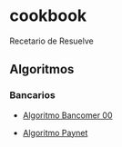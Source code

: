 # cookbook
Recetario de Resuelve


## Algoritmos

### Bancarios

- [Algoritmo Bancomer 00](https://github.com/resuelve/cookbook/blob/master/algoritmos/algoritmo_bancomer00.md)

- [Algoritmo Paynet](https://github.com/resuelve/cookbook/blob/master/algoritmos/algoritmo_paynet.md)
